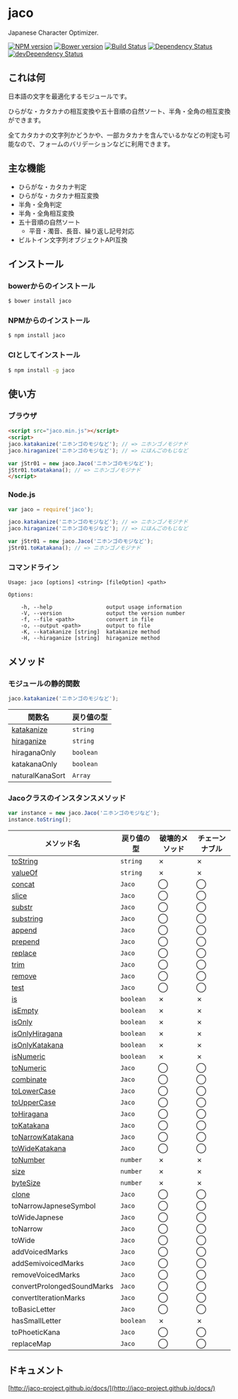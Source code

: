 jaco
====

Japanese Character Optimizer.

[![NPM version](https://badge.fury.io/js/jaco.svg)](http://badge.fury.io/js/jaco)
[![Bower version](https://badge.fury.io/bo/jaco.svg)](http://badge.fury.io/bo/jaco)
[![Build Status](https://travis-ci.org/jaco-project/jaco-js.svg)](https://travis-ci.org/jaco-project/jaco-js)
[![Dependency Status](https://david-dm.org/jaco-project/jaco-js.svg)](https://david-dm.org/jaco-project/jaco-js)
[![devDependency Status](https://david-dm.org/jaco-project/jaco-js/dev-status.svg)](https://david-dm.org/jaco-project/jaco-js#info=devDependencies)

## これは何

日本語の文字を最適化するモジュールです。

ひらがな・カタカナの相互変換や五十音順の自然ソート、半角・全角の相互変換ができます。

全てカタカナの文字列かどうかや、一部カタカナを含んでいるかなどの判定も可能なので、フォームのバリデーションなどに利用できます。

## 主な機能

- ひらがな・カタカナ判定
- ひらがな・カタカナ相互変換
- 半角・全角判定
- 半角・全角相互変換
- 五十音順の自然ソート
  - 平音・濁音、長音、繰り返し記号対応
- ビルトイン文字列オブジェクトAPI互換

## インストール

### bowerからのインストール

```sh
$ bower install jaco
```

### NPMからのインストール

```sh
$ npm install jaco
```

### CIとしてインストール

```sh
$ npm install -g jaco
```

## 使い方

### ブラウザ

```html
<script src="jaco.min.js"></script>
<script>
jaco.katakanize('ニホンゴのモジなど'); // => ニホンゴノモジナド
jaco.hiraganize('ニホンゴのモジなど'); // => にほんごのもじなど

var jStr01 = new jaco.Jaco('ニホンゴのモジなど');
jStr01.toKatakana(); // => ニホンゴノモジナド
</script>
```

### Node.js

```javascript
var jaco = require('jaco');

jaco.katakanize('ニホンゴのモジなど'); // => ニホンゴノモジナド
jaco.hiraganize('ニホンゴのモジなど'); // => にほんごのもじなど

var jStr01 = new jaco.Jaco('ニホンゴのモジなど');
jStr01.toKatakana(); // => ニホンゴノモジナド
```

### コマンドライン

```
Usage: jaco [options] <string> [fileOption] <path>

Options:

    -h, --help                 output usage information
    -V, --version              output the version number
    -f, --file <path>          convert in file
    -o, --output <path>        output to file
    -K, --katakanize [string]  katakanize method
    -H, --hiraganize [string]  hiraganize method
```

## メソッド

### モジュールの静的関数

```javascript
jaco.katakanize('ニホンゴのモジなど');
```

関数名|戻り値の型
---|---
[katakanize](http://yusukehirao.github.io/jaco/docs/modules/jaco.html#katakanize)|`string`
[hiraganize](http://yusukehirao.github.io/jaco/docs/modules/jaco.html#hiraganize)|`string`
hiraganaOnly|`boolean`
katakanaOnly|`boolean`
naturalKanaSort|`Array`

### Jacoクラスのインスタンスメソッド

```javascript
var instance = new jaco.Jaco('ニホンゴのモジなど');
instance.toString();
```

メソッド名|戻り値の型|破壊的メソッド|チェーンナブル
---|---|---|---
[toString](http://yusukehirao.github.io/jaco/docs/classes/jaco.jaco.html#tostring)|`string`|✗|✗
[valueOf](http://yusukehirao.github.io/jaco/docs/classes/jaco.jaco.html#valueof)|`string`|✗|✗
[concat](http://yusukehirao.github.io/jaco/docs/classes/jaco.jaco.html#concat)|`Jaco`|◯|◯
[slice](http://yusukehirao.github.io/jaco/docs/classes/jaco.jaco.html#slice)|`Jaco`|◯|◯
[substr](http://yusukehirao.github.io/jaco/docs/classes/jaco.jaco.html#substr)|`Jaco`|◯|◯
[substring](http://yusukehirao.github.io/jaco/docs/classes/jaco.jaco.html#substring)|`Jaco`|◯|◯
[append](http://yusukehirao.github.io/jaco/docs/classes/jaco.jaco.html#append)|`Jaco`|◯|◯
[prepend](http://yusukehirao.github.io/jaco/docs/classes/jaco.jaco.html#prepend)|`Jaco`|◯|◯
[replace](http://yusukehirao.github.io/jaco/docs/classes/jaco.jaco.html#replace)|`Jaco`|◯|◯
[trim](http://yusukehirao.github.io/jaco/docs/classes/jaco.jaco.html#trim)|`Jaco`|◯|◯
[remove](http://yusukehirao.github.io/jaco/docs/classes/jaco.jaco.html#remove)|`Jaco`|◯|◯
[test](http://yusukehirao.github.io/jaco/docs/classes/jaco.jaco.html#test)|`Jaco`|◯|◯
[is](http://yusukehirao.github.io/jaco/docs/classes/jaco.jaco.html#is)|`boolean`|✗|✗
[isEmpty](http://yusukehirao.github.io/jaco/docs/classes/jaco.jaco.html#isempty)|`boolean`|✗|✗
[isOnly](http://yusukehirao.github.io/jaco/docs/classes/jaco.jaco.html#isonly)|`boolean`|✗|✗
[isOnlyHiragana](http://yusukehirao.github.io/jaco/docs/classes/jaco.jaco.html#isonlyhiragana)|`boolean`|✗|✗
[isOnlyKatakana](http://yusukehirao.github.io/jaco/docs/classes/jaco.jaco.html#isonlykatakana)|`boolean`|✗|✗
[isNumeric](http://yusukehirao.github.io/jaco/docs/classes/jaco.jaco.html#isnumeric)|`boolean`|✗|✗
[toNumeric](http://yusukehirao.github.io/jaco/docs/classes/jaco.jaco.html#tonumeric)|`Jaco`|◯|◯
[combinate](http://yusukehirao.github.io/jaco/docs/classes/jaco.jaco.html#combinate)|`Jaco`|◯|◯
[toLowerCase](http://yusukehirao.github.io/jaco/docs/classes/jaco.jaco.html#tolowercase)|`Jaco`|◯|◯
[toUpperCase](http://yusukehirao.github.io/jaco/docs/classes/jaco.jaco.html#touppercase)|`Jaco`|◯|◯
[toHiragana](http://yusukehirao.github.io/jaco/docs/classes/jaco.jaco.html#tohiragana)|`Jaco`|◯|◯
[toKatakana](http://yusukehirao.github.io/jaco/docs/classes/jaco.jaco.html#tokatakana)|`Jaco`|◯|◯
[toNarrowKatakana](http://yusukehirao.github.io/jaco/docs/classes/jaco.jaco.html#tonarrowkatakana)|`Jaco`|◯|◯
[toWideKatakana](http://yusukehirao.github.io/jaco/docs/classes/jaco.jaco.html#towidekatakana)|`Jaco`|◯|◯
[toNumber](http://yusukehirao.github.io/jaco/docs/classes/jaco.jaco.html#tonumber)|`number`|✗|✗
[size](http://yusukehirao.github.io/jaco/docs/classes/jaco.jaco.html#size)|`number`|✗|✗
[byteSize](http://yusukehirao.github.io/jaco/docs/classes/jaco.jaco.html#bytesize)|`number`|✗|✗
[clone](http://yusukehirao.github.io/jaco/docs/classes/jaco.jaco.html#clone)|`Jaco`|◯|◯
toNarrowJapneseSymbol|`Jaco`|◯|◯
toWideJapnese|`Jaco`|◯|◯
toNarrow|`Jaco`|◯|◯
toWide|`Jaco`|◯|◯
addVoicedMarks|`Jaco`|◯|◯
addSemivoicedMarks|`Jaco`|◯|◯
removeVoicedMarks|`Jaco`|◯|◯
convertProlongedSoundMarks|`Jaco`|◯|◯
convertIterationMarks|`Jaco`|◯|◯
toBasicLetter|`Jaco`|◯|◯
hasSmallLetter|`boolean`|✗|✗
toPhoeticKana|`Jaco`|◯|◯
replaceMap|`Jaco`|◯|◯

## ドキュメント

[http://jaco-project.github.io/docs/](http://jaco-project.github.io/docs/)